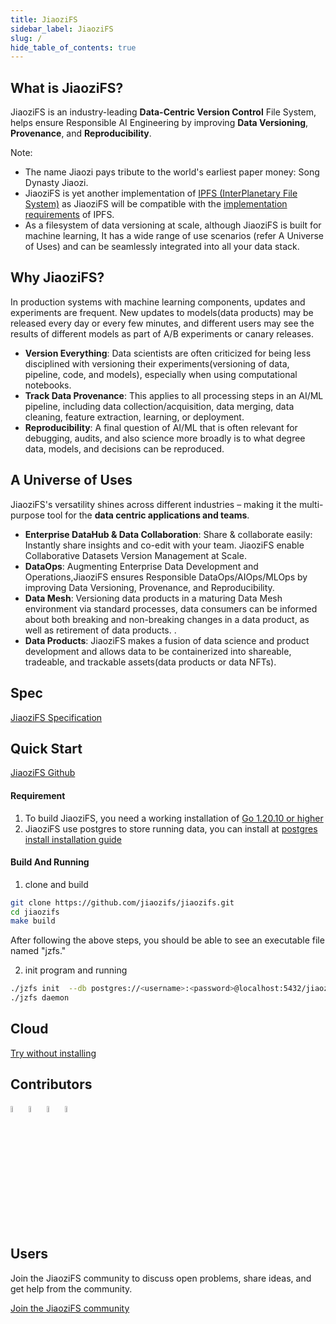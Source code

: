 ```yaml
---
title: JiaoziFS
sidebar_label: JiaoziFS
slug: /
hide_table_of_contents: true
---
```

## What is JiaoziFS?
JiaoziFS is an industry-leading **Data-Centric Version Control** File System, helps ensure Responsible AI Engineering by improving **Data Versioning**, **Provenance**, and **Reproducibility**.

Note:
* The name Jiaozi pays tribute to the world's earliest paper money: Song Dynasty Jiaozi.
* JiaoziFS is yet another implementation of [IPFS (InterPlanetary File System)](https://ipfs.tech/) as JiaoziFS will be compatible with the [implementation requirements](https://specs.ipfs.tech/architecture/principles/#ipfs-implementation-requirements) of IPFS.
* As a filesystem of data versioning at scale, although JiaoziFS is built for machine learning, It has a wide range of use scenarios (refer A Universe of Uses) and can be seamlessly integrated into all your data stack.

## Why JiaoziFS?
In production systems with machine learning components, updates and experiments are frequent. New updates to models(data products) may be released every day or every few minutes, and different users may see the results of different models as part of A/B experiments or canary releases.

* **Version Everything**: Data scientists are often criticized for being less disciplined with versioning their experiments(versioning of data, pipeline, code, and models), especially when using computational notebooks.
* **Track Data Provenance**: This applies to all processing steps in an AI/ML pipeline, including data collection/acquisition, data merging, data cleaning, feature extraction, learning, or deployment.
* **Reproducibility**: A final question of AI/ML that is often relevant for debugging, audits, and also science more broadly is to what degree data, models, and decisions can be reproduced.

## A Universe of Uses
JiaoziFS's versatility shines across different industries – making it the multi-purpose tool for the **data centric applications and teams**.

* **Enterprise DataHub & Data Collaboration**: Share & collaborate easily: Instantly share insights and co-edit with your team. JiaoziFS enable Collaborative Datasets Version Management at Scale.
* **DataOps**: Augmenting Enterprise Data Development and Operations,JiaoziFS ensures Responsible DataOps/AIOps/MLOps by improving Data Versioning, Provenance, and Reproducibility.
* **Data Mesh**: Versioning data products in a maturing Data Mesh environment via standard processes, data consumers can be informed about both breaking and non-breaking changes in a data product, as well as retirement of data products. .
* **Data Products**: JiaoziFS makes a fusion of data science and product development and allows data to be containerized into shareable, tradeable, and trackable assets(data products or data NFTs).

## Spec
[JiaoziFS Specification](https://github.com/jiaozifs/Spec)

## Quick Start
[JiaoziFS Github](https://github.com/jiaozifs/jiaozifs)

#### Requirement
1. To build JiaoziFS, you need a working installation of   [Go 1.20.10 or higher](https://golang.org/dl/)
2. JiaoziFS use postgres to store running data, you can install at  [postgres install installation guide](https://www.postgresql.org/docs/current/installation.html)

#### Build And Running

1. clone and build
```bash
git clone https://github.com/jiaozifs/jiaozifs.git
cd jiaozifs
make build
```
After following the above steps, you should be able to see an executable file named "jzfs."

2. init program and running
```bash
./jzfs init  --db postgres://<username>:<password>@localhost:5432/jiaozifs?sslmode=disable
./jzfs daemon
```

## Cloud
[Try without installing](https://cloud.jiaozifs.com)

## Contributors

<a href="https://github.com/hunjixin" target="_blank"><img src="https://avatars.githubusercontent.com/u/41407352?v=4" width="5%" height="5%"/></a> <a href="https://github.com/Brownjy" target="_blank"><img src="https://avatars.githubusercontent.com/u/54040689?v=4" width="5%" height="5%"/></a> <a href="https://github.com/TsumikiQAQ" target="_blank"><img src="https://avatars.githubusercontent.com/u/116857998?v=4" width="5%" height="5%"/></a> <a href="https://github.com/taoshengshi" target="_blank"><img src="https://avatars.githubusercontent.com/u/33315004?v=4" width="5%" height="5%"/></a>
  
  
## Users
Join the JiaoziFS community to discuss open problems, share ideas, and get help from the community.

[Join the JiaoziFS community](https://forms.gle/r1esBSSjSLbdyotA9)
  

